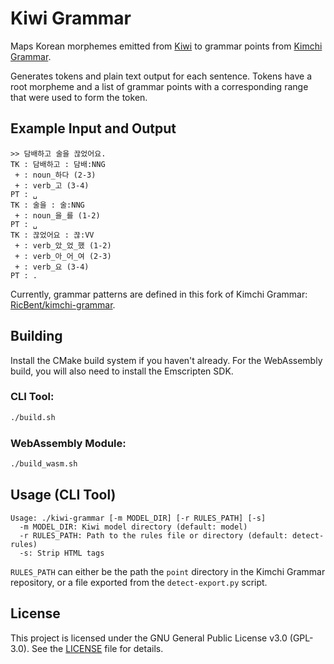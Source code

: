 # Kiwi Grammar

Maps Korean morphemes emitted from [Kiwi](https://github.com/bab2min/Kiwi) to grammar points from [Kimchi Grammar](https://github.com/Alaanor/kimchi-grammar).

Generates tokens and plain text output for each sentence.
Tokens have a root morpheme and a list of grammar points with a corresponding range that were used to form the token.

## Example Input and Output

```
>> 담배하고 술을 끊었어요.
TK : 담배하고 : 담배:NNG
 + : noun_하다 (2-3)
 + : verb_고 (3-4)
PT : ␣
TK : 술을 : 술:NNG
 + : noun_을_를 (1-2)
PT : ␣
TK : 끊었어요 : 끊:VV
 + : verb_았_었_했 (1-2)
 + : verb_아_어_여 (2-3)
 + : verb_요 (3-4)
PT : .
```

Currently, grammar patterns are defined in this fork of Kimchi Grammar: [RicBent/kimchi-grammar](https://github.com/RicBent/kimchi-grammar).

## Building

Install the CMake build system if you haven't already. For the WebAssembly build, you will also need to install the Emscripten SDK.

### CLI Tool:

```bash
./build.sh
```

### WebAssembly Module:

```bash
./build_wasm.sh
```

## Usage (CLI Tool)

```
Usage: ./kiwi-grammar [-m MODEL_DIR] [-r RULES_PATH] [-s]
  -m MODEL_DIR: Kiwi model directory (default: model)
  -r RULES_PATH: Path to the rules file or directory (default: detect-rules)
  -s: Strip HTML tags
```

`RULES_PATH` can either be the path the `point` directory in the Kimchi Grammar repository, or a file exported from the `detect-export.py` script.

## License

This project is licensed under the GNU General Public License v3.0 (GPL-3.0). See the [LICENSE](LICENSE) file for details.
